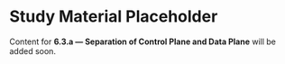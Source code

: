 # Study Material Placeholder

Content for **6.3.a — Separation of Control Plane and Data Plane** will be added soon.
